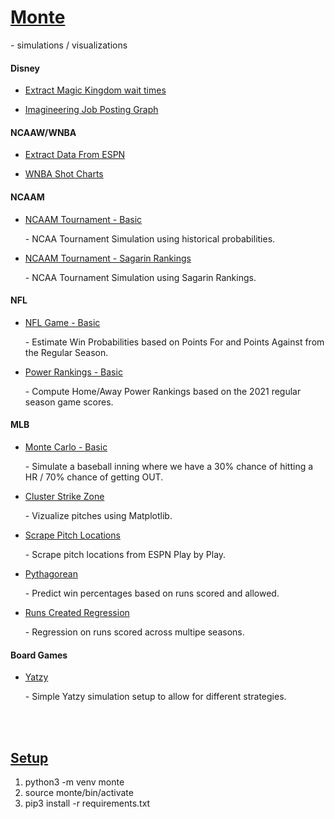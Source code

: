 # <b><u>Monte</b></u>

<p>
  - simulations / visualizations
</p>

#### <b>Disney</b>

- [Extract Magic Kingdom wait times](https://github.com/dpasse/monte/blob/main/workspace/disney/magic_kingdom.ipynb)<br/>

- [Imagineering Job Posting Graph](https://github.com/dpasse/monte/blob/main/workspace/disney/imagineering_job_posting_graph.ipynb)<br/>

#### <b>NCAAW/WNBA</b>

- [Extract Data From ESPN](https://github.com/dpasse/monte/blob/main/workspace/wncaa/teams.ipynb)<br/>

- [WNBA Shot Charts](https://github.com/dpasse/monte/blob/main/workspace/wncaa/shot_charts.ipynb)<br/>

#### <b>NCAAM</b>

- [NCAAM Tournament - Basic](https://github.com/dpasse/monte/blob/main/workspace/ncaa/sim-tourny.ipynb)<br/><p>- NCAA Tournament Simulation using historical probabilities.</p>

- [NCAAM Tournament - Sagarin Rankings](https://github.com/dpasse/monte/blob/main/workspace/ncaa/sagarin.ipynb)<br/><p>- NCAA Tournament Simulation using Sagarin Rankings.</p>

#### <b>NFL</b>

- [NFL Game - Basic](https://github.com/dpasse/monte/blob/main/workspace/nfl/sim-game-basic.ipynb)<br/><p>- Estimate Win Probabilities based on Points For and Points Against from the Regular Season.</p>
- [Power Rankings - Basic](https://github.com/dpasse/monte/blob/main/workspace/nfl/power-rankings.ipynb)<br/><p>- Compute Home/Away Power Rankings based on the 2021 regular season game scores.</p>

#### <b>MLB</b>

- [Monte Carlo - Basic](https://github.com/dpasse/monte/blob/main/workspace/mlb/monte-carlo-basic.ipynb)<br/><p>- Simulate a baseball inning where we have a 30% chance of hitting a HR / 70% chance of getting OUT.</p>
- [Cluster Strike Zone](https://github.com/dpasse/monte/blob/main/workspace/mlb/cluster_strike_zone.ipynb)<br/><p>- Vizualize pitches using Matplotlib.</p>
- [Scrape Pitch Locations](https://github.com/dpasse/monte/blob/main/workspace/mlb/scrape_pitch_locations.ipynb)<br/><p>- Scrape pitch locations from ESPN Play by Play.</p>
- [Pythagorean](https://github.com/dpasse/monte/blob/main/workspace/mlb/pythagorean.ipynb)<br/><p>- Predict win percentages based on runs scored and allowed.</p>
- [Runs Created Regression](https://github.com/dpasse/monte/blob/main/workspace/mlb/runs_created_reg.ipynb)<br/><p>- Regression on runs scored across multipe seasons.</p>

#### <b>Board Games</b>

- [Yatzy](https://github.com/dpasse/monte/blob/main/workspace/board_game_sims/yatzy.ipynb)<br/><p>- Simple Yatzy simulation setup to allow for different strategies.</p>

<br />
<br />

## <b><u>Setup</u></b>

1.  python3 -m venv monte
2.  source monte/bin/activate
3.  pip3 install -r requirements.txt
